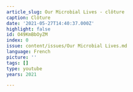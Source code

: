 ```yaml
---
article_slug: Our Microbial Lives - clôture
caption: Clôture
date: '2021-05-27T14:40:37.000Z'
highlight: false
id: O49KmBbOyZM
index: 0
issue: content/issues/Our Microbial Lives.md
language: French
picture: ''
tags: []
type: youtube
years: 2021

---
```

